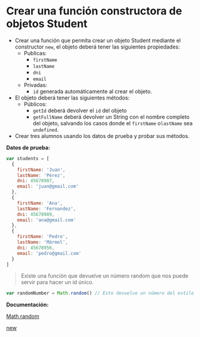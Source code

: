 # Crear una función constructora de objetos Student

- Crear una función que permita crear un objeto Student mediante el constructor `new`, el objeto deberá tener las siguientes propiedades:
   - Publicas:
      - `firstName`
      - `lastName`
      - `dni`
      - `email`
    - Privadas:
      - `id` generada automáticamente al crear el objeto.
- El objeto deberá tener las siguientes métodos:
   - Públicos:
     - `getId` deberá devolver el `id` del objeto
     - `getFullName` deberá devolver un String con el nombre completo del objeto, salvando los casos donde el `firstName` o`lastName` sea `undefined`.
- Crear tres alumnos usando los datos de prueba y probar sus métodos.

**Datos de prueba:**

```js
var students = [
  {
    firstName: 'Juan',
    lastName: 'Pérez',
    dni: 45678987,
    email: 'juan@gmail.com'
  },
  {
    firstName: 'Ana',
    lastName: 'Fernandez',
    dni: 45678989,
    email: 'ana@gmail.com'
  },
  {
    firstName: 'Pedro',
    lastName: 'Mármol',
    dni: 45678956,
    email: 'pedro@gmail.com'
  }
]
```

> Existe una función que devuelve un número random que nos puede servir para hacer un id único.

```js
var randomNumber = Math.random() // Esto devuelve un número del estilo 0.11296860298890499
```

**Documentación:**

[Math random](https://developer.mozilla.org/en-US/docs/Web/JavaScript/Reference/Global_Objects/Math/random)

[new](https://developer.mozilla.org/en-US/docs/Web/JavaScript/Reference/Operators/new)
